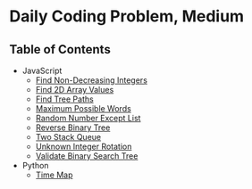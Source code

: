 # Daily Coding Problem, Medium

## Table of Contents

- JavaScript
  - [Find Non-Decreasing Integers](find-non-decreasing-integers)
  - [Find 2D Array Values](find-2d-array-values)
  - [Find Tree Paths](find-tree-paths)
  - [Maximum Possible Words](maximum-possible-words)
  - [Random Number Except List](random-number-except-list)
  - [Reverse Binary Tree](reverse-binary-tree)
  - [Two Stack Queue](two-stack-queue)
  - [Unknown Integer Rotation](unknown-integer-rotation)
  - [Validate Binary Search Tree](validate-binary-search-tree)
- Python
  - [Time Map](time-map)
